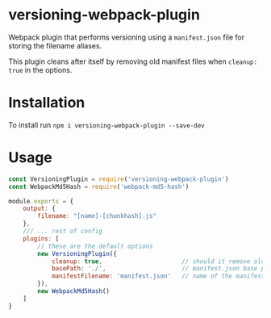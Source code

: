 # versioning-webpack-plugin
Webpack plugin that performs versioning using a `manifest.json` file for storing the filename aliases.

This plugin cleans after itself by removing old manifest files when `cleanup: true` in the options. 

# Installation
To install run `npm i versioning-webpack-plugin --save-dev`

# Usage
```javascript
const VersioningPlugin = require('versioning-webpack-plugin')
const WebpackMd5Hash = require('webpack-md5-hash')

module.exports = {
    output: {
        filename: "[name]-[chunkhash].js"
    },
    /// ... rest of config
    plugins: [
        // these are the default options
        new VersioningPlugin({
            cleanup: true,                      // should it remove old files?
            basePath: './',                     // manifest.json base path
            manifestFilename: 'manifest.json'   // name of the manifest file
        }),
        new WebpackMd5Hash()
    ]
}
```